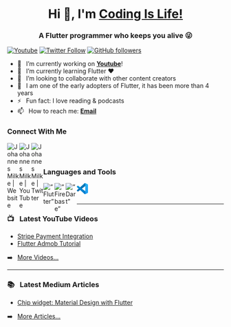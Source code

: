 <h1 align="center"> Hi 👋, I'm <a href="https://www.youtube.com/CodingIsLife?sub_confirmation=1">Coding Is Life!</a></h1>
<h3 align="center">A Flutter programmer who keeps you alive 😜</h3>

[![Youtube](https://img.shields.io/static/v1?label=CodingIsLife&message=Subscribe&logo=YouTube&color=FF0000&style=for-the-badge)][youtube]
[![Twitter Follow](https://img.shields.io/twitter/follow/coding_is__life?color=1DA1F2&label=Followers&logo=twitter&style=for-the-badge)][twitter]
[![GitHub followers](https://img.shields.io/github/followers/codeislife07?logo=GitHub&style=for-the-badge)][github]
<!-- [![Linkedin: codeislife07](https://img.shields.io/badge/-CONNECT-blue?style=for-the-badge&logo=Linkedin&link=https://www.linkedin.com/in/codeislife07/)][linkedin] -->

- 🔭 &ensp;I’m currently working on [**Youtube**][youtube]!
- 🌱 &ensp;I’m currently learning Flutter ❤️
- 👯 &ensp;I’m looking to collaborate with other content creators
- 🗿 &ensp;I am one of the early adopters of Flutter, it has been more than 4 years
- ⚡ &ensp;Fun fact: I love reading & podcasts
- 📫 &ensp;How to reach me: [**Email**][email]

### Connect With Me

[<img align="left" alt="Johannes Milke | Website" width="28px" src="https://firebasestorage.googleapis.com/v0/b/web-johannesmilke.appspot.com/o/other%2Fsocial%2Fwebsite.png?alt=media" />][website]
[<img align="left" alt="Johannes Milke | YouTube" width="28px" src="https://firebasestorage.googleapis.com/v0/b/web-johannesmilke.appspot.com/o/other%2Fsocial%2Fyoutube.png?alt=media" />][youtube]
[<img align="left" alt="Johannes Milke | Twitter" width="28px" src="https://firebasestorage.googleapis.com/v0/b/web-johannesmilke.appspot.com/o/other%2Fsocial%2Ftwitter.png?alt=media" />][twitter]
<!-- [<img align="left" alt="Johannes Milke | LinkedIn" width="28px" src="https://firebasestorage.googleapis.com/v0/b/web-johannesmilke.appspot.com/o/other%2Fsocial%2Flinkedin.png?alt=media" />][linkedin] -->
<!--[<img align="left" alt="Johannes Milke | Instagram" width="28px" src="https://firebasestorage.googleapis.com/v0/b/web-codeislife07.appspot.com/o/other%2Fsocial%2Finstagram.png?alt=media" />][instagram]
[<img align="left" alt="Johannes Milke | Facebook" width="28px" src="https://firebasestorage.googleapis.com/v0/b/web-codeislife07.appspot.com/o/other%2Fsocial%2Ffacebook.png?alt=media" />][facebook]
[<img align="left" alt="Johannes Milke | Medium" width="28px" src="https://firebasestorage.googleapis.com/v0/b/web-codeislife07.appspot.com/o/other%2Fsocial%2Fmedium.png?alt=media" />][medium] -->


<br />
<br />

### Languages and Tools
[<img align="left" alt=“Flutter” width="26px" src="https://www.vectorlogo.zone/logos/flutterio/flutterio-icon.svg" />][youtube]
[<img align="left" alt=“Firebase” width="26px" src="https://www.vectorlogo.zone/logos/firebase/firebase-icon.svg" />][youtube]
[<img align="left" alt=“Dart” width="26px" src="https://www.vectorlogo.zone/logos/dartlang/dartlang-icon.svg" />][youtube]
[<img align="left" alt=“Github” width="26px" src="https://raw.githubusercontent.com/github/explore/80688e429a7d4ef2fca1e82350fe8e3517d3494d/topics/visual-studio-code/visual-studio-code.png" />][youtube]



<br />
<br />

---

### 📺 &ensp;Latest YouTube Videos

<!-- YOUTUBE:START -->
- [Stripe Payment Integration ](https://youtu.be/B-YZgi0o61I)
- [Flutter Admob Tutorial](https://www.youtube.com/playlist?list=PLonUxA9kW-V4akWCux59JLQusIAimGZYh)
<!-- YOUTUBE:END -->

➡️ &ensp;[More Videos...](https://youtube.com/CodingIsLife/videos)

---

### 📚 &ensp;Latest Medium Articles

<!-- BLOG-POST-LIST:START -->
- [Chip widget: Material Design with Flutter](https://medium.com/flutter-community/chip-widget-material-design-with-flutter-4a834553c9ab?source=rss-1d0dd7b62afc------2)
<!-- BLOG-POST-LIST:END -->

➡️ &ensp;[More Articles...](https://medium.com/@codeislife07)



[website]: https://codingislife.net
[twitter]: https://twitter.com/intent/follow?original_referer=https%3A%2F%2Fgithub.com%2Fcodeislife07&screen_name=coding_is__life
[youtube]: https://youtube.com/@CodingIsLife?sub_confirmation=1
[linkedin]: https://www.linkedin.com/company/codingislife/
[github]: https://github.com/codeislife
[instagram]: https://instagram.com/coding__is__life
[facebook]: https://www.facebook.com/CodingIsLife
[medium]: https://medium.com/@CodingIsLife
[email]: mailto:codingislife07@gmail.com
